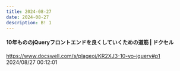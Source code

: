 ```yaml
---
title: 2024-08-27
date: 2024-08-27
description: B! 1
---
```


#### 10年もののjQueryフロントエンドを良くしていくための道筋 | ドクセル
https://www.docswell.com/s/plageoj/KR2XJ3-10-yo-jquery#p1<br>
2024/08/27 00:12:01<br>


